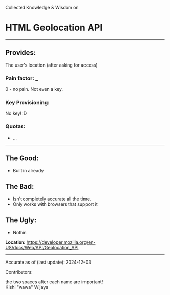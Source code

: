 Collected Knowledge & Wisdom on
# HTML Geolocation API
---
## Provides:
The user's location (after asking for access)



### Pain factor: _
0 - no pain. Not even a key.

### Key Provisioning:     

No key! :D

### Quotas:
- ...

---

## The Good:
- Built in already
## The Bad:
- Isn't completely accurate all the time.
- Only works with browsers that support it
## The Ugly:
- Nothin


**Location:** https://developer.mozilla.org/en-US/docs/Web/API/Geolocation_API

---

Accurate as of (last update):    2024-12-03

Contributors:

the two spaces after each name are important!  
Kishi "wawa" Wijaya  
